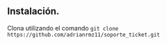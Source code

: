 ## Instalación.
Clona utilizando el comando ```git clone https://github.com/adrianrmz11/soporte_ticket.git```